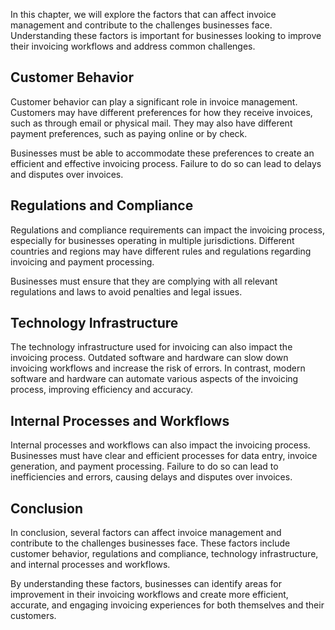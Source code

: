 
In this chapter, we will explore the factors that can affect invoice management and contribute to the challenges businesses face. Understanding these factors is important for businesses looking to improve their invoicing workflows and address common challenges.

Customer Behavior
-----------------

Customer behavior can play a significant role in invoice management. Customers may have different preferences for how they receive invoices, such as through email or physical mail. They may also have different payment preferences, such as paying online or by check.

Businesses must be able to accommodate these preferences to create an efficient and effective invoicing process. Failure to do so can lead to delays and disputes over invoices.

Regulations and Compliance
--------------------------

Regulations and compliance requirements can impact the invoicing process, especially for businesses operating in multiple jurisdictions. Different countries and regions may have different rules and regulations regarding invoicing and payment processing.

Businesses must ensure that they are complying with all relevant regulations and laws to avoid penalties and legal issues.

Technology Infrastructure
-------------------------

The technology infrastructure used for invoicing can also impact the invoicing process. Outdated software and hardware can slow down invoicing workflows and increase the risk of errors. In contrast, modern software and hardware can automate various aspects of the invoicing process, improving efficiency and accuracy.

Internal Processes and Workflows
--------------------------------

Internal processes and workflows can also impact the invoicing process. Businesses must have clear and efficient processes for data entry, invoice generation, and payment processing. Failure to do so can lead to inefficiencies and errors, causing delays and disputes over invoices.

Conclusion
----------

In conclusion, several factors can affect invoice management and contribute to the challenges businesses face. These factors include customer behavior, regulations and compliance, technology infrastructure, and internal processes and workflows.

By understanding these factors, businesses can identify areas for improvement in their invoicing workflows and create more efficient, accurate, and engaging invoicing experiences for both themselves and their customers.
